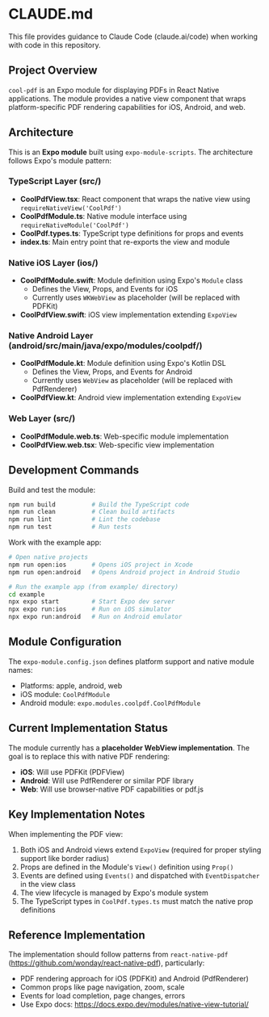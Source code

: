 # CLAUDE.md

This file provides guidance to Claude Code (claude.ai/code) when working with code in this repository.

## Project Overview

`cool-pdf` is an Expo module for displaying PDFs in React Native applications. The module provides a native view component that wraps platform-specific PDF rendering capabilities for iOS, Android, and web.

## Architecture

This is an **Expo module** built using `expo-module-scripts`. The architecture follows Expo's module pattern:

### TypeScript Layer (src/)
- **CoolPdfView.tsx**: React component that wraps the native view using `requireNativeView('CoolPdf')`
- **CoolPdfModule.ts**: Native module interface using `requireNativeModule('CoolPdf')`
- **CoolPdf.types.ts**: TypeScript type definitions for props and events
- **index.ts**: Main entry point that re-exports the view and module

### Native iOS Layer (ios/)
- **CoolPdfModule.swift**: Module definition using Expo's `Module` class
  - Defines the View, Props, and Events for iOS
  - Currently uses `WKWebView` as placeholder (will be replaced with PDFKit)
- **CoolPdfView.swift**: iOS view implementation extending `ExpoView`

### Native Android Layer (android/src/main/java/expo/modules/coolpdf/)
- **CoolPdfModule.kt**: Module definition using Expo's Kotlin DSL
  - Defines the View, Props, and Events for Android
  - Currently uses `WebView` as placeholder (will be replaced with PdfRenderer)
- **CoolPdfView.kt**: Android view implementation extending `ExpoView`

### Web Layer (src/)
- **CoolPdfModule.web.ts**: Web-specific module implementation
- **CoolPdfView.web.tsx**: Web-specific view implementation

## Development Commands

Build and test the module:
```bash
npm run build          # Build the TypeScript code
npm run clean          # Clean build artifacts
npm run lint           # Lint the codebase
npm run test           # Run tests
```

Work with the example app:
```bash
# Open native projects
npm run open:ios       # Opens iOS project in Xcode
npm run open:android   # Opens Android project in Android Studio

# Run the example app (from example/ directory)
cd example
npx expo start         # Start Expo dev server
npx expo run:ios       # Run on iOS simulator
npx expo run:android   # Run on Android emulator
```

## Module Configuration

The `expo-module.config.json` defines platform support and native module names:
- Platforms: apple, android, web
- iOS module: `CoolPdfModule`
- Android module: `expo.modules.coolpdf.CoolPdfModule`

## Current Implementation Status

The module currently has a **placeholder WebView implementation**. The goal is to replace this with native PDF rendering:
- **iOS**: Will use PDFKit (PDFView)
- **Android**: Will use PdfRenderer or similar PDF library
- **Web**: Will use browser-native PDF capabilities or pdf.js

## Key Implementation Notes

When implementing the PDF view:
1. Both iOS and Android views extend `ExpoView` (required for proper styling support like border radius)
2. Props are defined in the Module's `View()` definition using `Prop()`
3. Events are defined using `Events()` and dispatched with `EventDispatcher` in the view class
4. The view lifecycle is managed by Expo's module system
5. The TypeScript types in `CoolPdf.types.ts` must match the native prop definitions

## Reference Implementation

The implementation should follow patterns from `react-native-pdf` (https://github.com/wonday/react-native-pdf), particularly:
- PDF rendering approach for iOS (PDFKit) and Android (PdfRenderer)
- Common props like page navigation, zoom, scale
- Events for load completion, page changes, errors
- Use Expo docs: https://docs.expo.dev/modules/native-view-tutorial/
